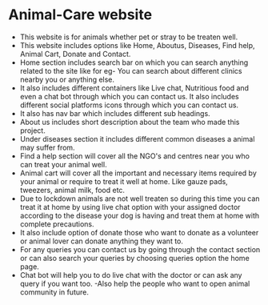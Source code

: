 # Animal-Care website
- This website is for animals whether pet or stray to be treaten well.
- This website includes options like Home, Aboutus, Diseases, Find help, Animal Cart, Donate and Contact.
- Home section includes search bar on which you can search anything related to the site like for eg- You can search about different clinics nearby you or anything else.
- It also includes different containers like Live chat, Nutritious food and even a chat bot through which you can contact us. It also includes different social platforms icons through which you can contact us.
- It also has nav bar which includes different sub headings.
- About us includes short description about the team who made this project.
- Under diseases section it includes different common diseases a animal may suffer from.
- Find a help section will cover all the NGO's and centres near you who can treat your animal well.
- Animal cart will cover all the important and necessary items required by your animal or require to treat it well at home. Like gauze pads, tweezers, animal milk, food etc.
- Due to lockdown animals are not well treaten so during this time you can treat it at home by using live chat option with your assigned doctor according to the disease your dog is having and treat them at home with complete precautions.
- It also include option of donate those who want to donate as a volunteer or animal lover can donate anything they want to.
- For any queries you can contact us by going through the contact section or can also search your queries by choosing queries option the home page.
- Chat bot will help you to do live chat with the doctor or can ask any query if you want too.
-Also help the people who want to open animal community in future.
